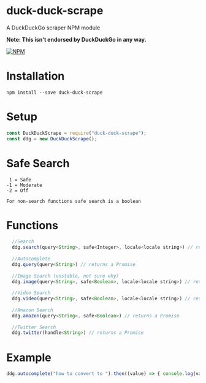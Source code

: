 # duck-duck-scrape
A DuckDuckGo scraper NPM module

**Note: This isn't endorsed by DuckDuckGo in any way.**

[![NPM](https://nodei.co/npm/duck-duck-scrape.png?downloads=true&downloadRank=true&stars=true)](https://nodei.co/npm/duck-duck-scrape/)

# Installation
`npm install --save duck-duck-scrape`

# Setup
```javascript
const DuckDuckScrape = require("duck-duck-scrape");
const ddg = new DuckDuckScrape();
```
# Safe Search
```
 1 = Safe
-1 = Moderate
-2 = Off

For non-search functions safe search is a boolean
```
# Functions

```javascript
  //Search 
  ddg.search(query<String>, safe<Integer>, locale<locale string>) // returns a Promise
  
  //Autocomplete
  ddg.query(query<String>) // returns a Promise
  
  //Image Search (unstable, not sure why)
  ddg.image(query<String>, safe<Boolean>, locale<locale string>) // returns a Promise
  
  //Video Search
  ddg.video(query<String>, safe<Boolean>, locale<locale string>) // returns a Promise
  
  //Amazon Search
  ddg.amazon(query<String>, safe<Boolean>) // returns a Promise
  
  //Twitter Search
  ddg.twitter(handle<String>) // returns a Promise
```

# Example
``` javascript
ddg.autocomplete("how to convert to ").then((value) => { console.log(value[0].phrase); }); // "how to convert to pdf"
```
